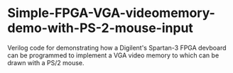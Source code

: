 # Simple-FPGA-VGA-videomemory-demo-with-PS-2-mouse-input
Verilog code for demonstrating how a Digilent's Spartan-3 FPGA devboard can be programmed to implement a VGA video memory to which can be drawn with a PS/2 mouse.
